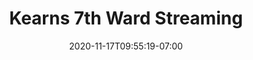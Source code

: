 ---
tcURL: https://zoom.us/j/4523912830
draft: false
title: Kearns 7th Ward Streaming
sacramentURL: https://www.youtube.com/channel/UCr60hSNDcJFuOkBm21s60Ow/live
ssURL: https://zoom.us/j/4523912830
ymywURL: https://zoom.us/j/4523912830
rseqURL: https://zoom.us/j/4523912830
blURL: https://zoom.us/j/4523912830
pURL: https://zoom.us/j/4523912830
date: 2020-11-17T09:55:19-07:00
---